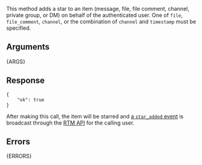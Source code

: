 
This method adds a star to an item (message, file, file comment, channel, private group, or DM) on behalf of the authenticated user.
One of `file`, `file_comment`, `channel`, or the combination of `channel` and `timestamp` must be specified.


## Arguments

{ARGS}


## Response

	{
		"ok": true
	}

After making this call, the item will be starred and [a `star_added` event](/events/star_added) is broadcast through the [RTM API](/rtm) for the calling user.


## Errors

{ERRORS}